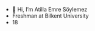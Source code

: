 - 👋 Hi, I’m Atilla Emre Söylemez
- Freshman at Bilkent University
- 18
<!---
At1llaes22/At1llaes22 is a ✨ special ✨ repository because its `README.md` (this file) appears on your GitHub profile.
You can click the Preview link to take a look at your changes.
--->
